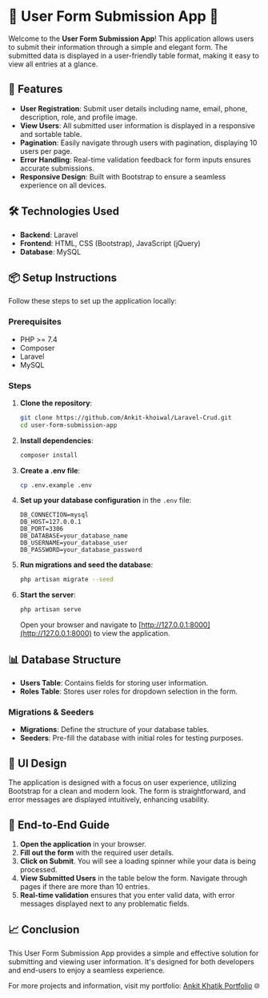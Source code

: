 # 🌟 User Form Submission App 🌟

Welcome to the **User Form Submission App**! This application allows users to submit their information through a simple and elegant form. The submitted data is displayed in a user-friendly table format, making it easy to view all entries at a glance.

## 🚀 Features

- **User Registration**: Submit user details including name, email, phone, description, role, and profile image.
- **View Users**: All submitted user information is displayed in a responsive and sortable table.
- **Pagination**: Easily navigate through users with pagination, displaying 10 users per page.
- **Error Handling**: Real-time validation feedback for form inputs ensures accurate submissions.
- **Responsive Design**: Built with Bootstrap to ensure a seamless experience on all devices.

## 🛠️ Technologies Used

- **Backend**: Laravel
- **Frontend**: HTML, CSS (Bootstrap), JavaScript (jQuery)
- **Database**: MySQL

## 📦 Setup Instructions

Follow these steps to set up the application locally:

### Prerequisites

- PHP >= 7.4
- Composer
- Laravel
- MySQL

### Steps

1. **Clone the repository**:
   ```bash
   git clone https://github.com/Ankit-khoiwal/Laravel-Crud.git
   cd user-form-submission-app
   ```

2. **Install dependencies**:
   ```bash
   composer install
   ```

3. **Create a .env file**:
   ```bash
   cp .env.example .env
   ```

4. **Set up your database configuration** in the `.env` file:
   ```plaintext
   DB_CONNECTION=mysql
   DB_HOST=127.0.0.1
   DB_PORT=3306
   DB_DATABASE=your_database_name
   DB_USERNAME=your_database_user
   DB_PASSWORD=your_database_password
   ```

5. **Run migrations and seed the database**:
   ```bash
   php artisan migrate --seed
   ```

6. **Start the server**:
   ```bash
   php artisan serve
   ```
   Open your browser and navigate to [http://127.0.0.1:8000](http://127.0.0.1:8000) to view the application.

## 📊 Database Structure

- **Users Table**: Contains fields for storing user information.
- **Roles Table**: Stores user roles for dropdown selection in the form.

### Migrations & Seeders

- **Migrations**: Define the structure of your database tables.
- **Seeders**: Pre-fill the database with initial roles for testing purposes.

## 🎨 UI Design

The application is designed with a focus on user experience, utilizing Bootstrap for a clean and modern look. The form is straightforward, and error messages are displayed intuitively, enhancing usability.

## 🎯 End-to-End Guide

1. **Open the application** in your browser.
2. **Fill out the form** with the required user details.
3. **Click on Submit**. You will see a loading spinner while your data is being processed.
4. **View Submitted Users** in the table below the form. Navigate through pages if there are more than 10 entries.
5. **Real-time validation** ensures that you enter valid data, with error messages displayed next to any problematic fields.

## 📈 Conclusion

This User Form Submission App provides a simple and effective solution for submitting and viewing user information. It's designed for both developers and end-users to enjoy a seamless experience.

For more projects and information, visit my portfolio: [Ankit Khatik Portfolio](https://ankit-khatik.web.app) 🌐
